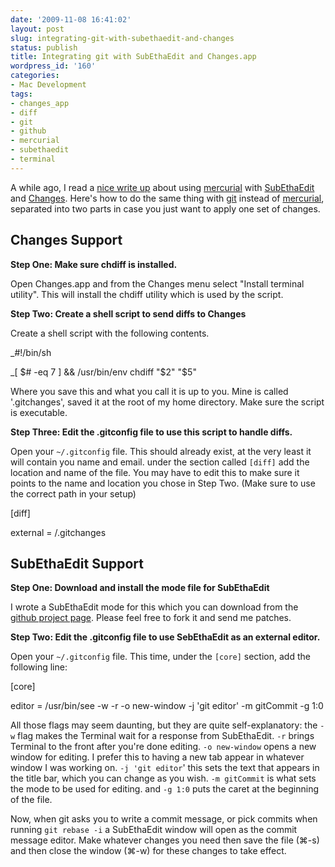 ```yaml
---
date: '2009-11-08 16:41:02'
layout: post
slug: integrating-git-with-subethaedit-and-changes
status: publish
title: Integrating git with SubEthaEdit and Changes.app
wordpress_id: '160'
categories:
- Mac Development
tags:
- changes_app
- diff
- git
- github
- mercurial
- subethaedit
- terminal
---
```


A while ago, I read a [nice write up](http://schinckel.net/2008/04/26/mercurial-with-os-x-gui-tools/) about using [mercurial](http://mercurial.selenic.com/) with [SubEthaEdit](http://www.codingmonkeys.de/subethaedit/) and [Changes](http://connectedflow.com/changes/). Here's how to do the same thing with [git](http://git-scm.com/) instead of [mercurial](http://mercurial.selenic.com/), separated into two parts in case you just want to apply one set of changes.





## Changes Support




**Step One: Make sure chdiff is installed.**





Open Changes.app and from the Changes menu select "Install terminal utility". This will install the chdiff utility which is used by the script.





**Step Two: Create a shell script to send diffs to Changes**





Create a shell script with the following contents.





_#!/bin/sh  

_[ $# -eq 7 ] && /usr/bin/env chdiff "$2" "$5"





Where you save this and what you call it is up to you. Mine is called '.gitchanges', saved it at the root of my home directory. Make sure the script is executable.





**Step Three: Edit the .gitconfig file to use this script to handle diffs.**





Open your `~/.gitconfig` file. This should already exist, at the very least it will contain you name and email. under the section called `[diff]` add the location and name of the file.  You may have to edit this to make sure it points to the name and location you chose in Step Two. (Make sure to use the correct path in your setup)





[diff]  

external = <path to file>/.gitchanges





## SubEthaEdit Support




**Step One: Download and install the mode file for SubEthaEdit**






I wrote a SubEthaEdit mode for this which you can download from the [github project page](http://abizern.github.com/gitcommit.mode/). Please feel free to fork it and send me patches.





**Step Two: Edit the .gitconfig file to use SebEthaEdit as an external editor.**





Open your `~/.gitconfig` file. This time, under the `[core]` section, add the following line:





[core]  

editor = /usr/bin/see -w -r -o new-window -j 'git editor' -m gitCommit -g 1:0





All those flags may seem daunting, but they are quite self-explanatory: the `-w` flag makes the Terminal wait for a response from SubEthaEdit. `-r` brings Terminal to the front after you're done editing. `-o new-window` opens a new window for editing. I prefer this to having a new tab appear in whatever window I was working on. `-j 'git editor`' this sets the text that appears in the title bar, which you can change as you wish. `-m gitCommit` is what sets the mode to be used for editing. and `-g 1:0` puts the caret at the beginning of the file.





Now, when git asks you to write a commit message, or pick commits when running `git rebase -i` a SubEthaEdit window will open as the commit message editor. Make whatever changes you need then save the file (⌘-s) and then close the window (⌘-w) for these changes to take effect.
